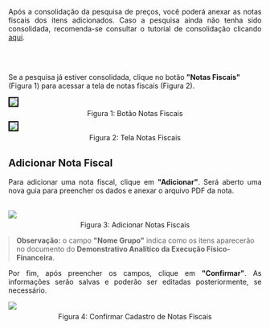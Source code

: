 <p align="justify">
Após a consolidação da pesquisa de preços, você poderá anexar as notas fiscais dos itens adicionados. Caso a pesquisa ainda não tenha sido consolidada, recomenda-se consultar o tutorial de consolidação clicando <a href="/prestacao-contas/PDDE/pesquisa-preco/consolidacaoPesquisa/">aqui</a>.

<br><br>

Se a pesquisa já estiver consolidada, clique no botão <strong>"Notas Fiscais"</strong> (Figura 1) para acessar a tela de notas fiscais (Figura 2).
</p>

<figure style="margin: 0.5em 0;">
    <img src="../../../../img/pc/pdde/notas-fiscais/BotaoNotasFiscais.png" style="border: 2px solid black;">
    <figcaption style="margin-top: 0.3em; text-align: center;">Figura 1: Botão Notas Fiscais</figcaption>
</figure>

<figure style="margin: 0.5em 0;">
    <img src="../../../../img/pc/pdde/notas-fiscais/TelaInicial.png" style="border: 2px solid black;">
    <figcaption style="margin-top: 0.3em; text-align: center;">Figura 2: Tela Notas Fiscais</figcaption>
</figure>

## <span style="font-size:20px;"><strong>Adicionar Nota Fiscal</strong></span>

<p align="justify"> 
Para adicionar uma nota fiscal, clique em <strong>"Adicionar"</strong>. Será aberto uma nova guia para preencher os dados e anexar o arquivo PDF da nota.
<br><br>
</p>


<figure style="margin: 0.5em 0;">
    <img src="../../../../img/pc/pdde/notas-fiscais/CadastrarNota.png">
    <figcaption style="margin-top: 0.3em; text-align: center;">Figura 3: Adicionar Notas Fiscais</figcaption>
</figure>


<blockquote style="margin: 1em 0;">
  <strong>Observação:</strong> o campo <strong>"Nome Grupo"</strong> indica como os itens aparecerão no documento do <strong>Demonstrativo Analítico da Execução Físico-Financeira</strong>.
</blockquote>

<p align="justify"> 
Por fim, após preencher os campos, clique em <strong>"Confirmar"</strong>. As informações serão salvas e poderão ser editadas posteriormente, se necessário.
</p>


<figure style="margin: 0.5em 0;">
    <img src="../../../../img/pc/pdde/notas-fiscais/ConfirmarNotas.png">
    <figcaption style="margin-top: 0.3em; text-align: center;">Figura 4: Confirmar Cadastro de Notas Fiscais</figcaption>
</figure>